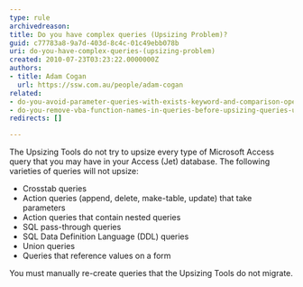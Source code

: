 ```yaml
---
type: rule
archivedreason: 
title: Do you have complex queries (Upsizing Problem)?
guid: c77783a8-9a7d-403d-8c4c-01c49ebb078b
uri: do-you-have-complex-queries-(upsizing-problem)
created: 2010-07-23T03:23:22.0000000Z
authors:
- title: Adam Cogan
  url: https://ssw.com.au/people/adam-cogan
related:
- do-you-avoid-parameter-queries-with-exists-keyword-and-comparison-operators-<>-or-=upsizing-problem
- do-you-remove-vba-function-names-in-queries-before-upsizing-queries-upsizing-problem
redirects: []

---
```


The Upsizing Tools do not try to upsize every type of Microsoft Access query that you may have in your Access (Jet) database. The following varieties of queries will not upsize:   
<!--endintro-->

* Crosstab queries
* Action queries (append, delete, make-table, update) that take parameters
* Action queries that contain nested queries
* SQL pass-through queries
* SQL Data Definition Language (DDL) queries
* Union queries
* Queries that reference values on a form




You must manually re-create queries that the Upsizing Tools do not migrate.
